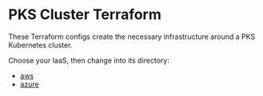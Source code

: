 # PKS Cluster Terraform

These Terraform configs create the necessary infrastructure around a PKS Kubernetes cluster.

Choose your IaaS, then change into its directory:

+ [aws](./aws)
+ [azure](./azure)
